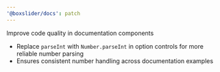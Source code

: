 ```yaml
---
'@boxslider/docs': patch
---
```


Improve code quality in documentation components

- Replace `parseInt` with `Number.parseInt` in option controls for more reliable number parsing
- Ensures consistent number handling across documentation examples
